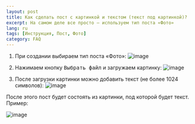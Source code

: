 ```yaml
---
layout: post
title: Как сделать пост с картинкой и текстом (текст под картинкой)?
excerpt: На самом деле все просто — используем тип поста «Фото»
lang: ru
tags: [Инструкция, Пост, Фото]
category: FAQ
---
```


1. При создании выбираем тип поста «Фото»:
   ![image](https://user-images.githubusercontent.com/24430718/105613117-94be9c80-5dd1-11eb-89ee-dcdacbd95d1c.png)

2. Нажимаем кнопку <kbd>Выбрать файл</kbd> и загружаем картинку:
   ![image](https://user-images.githubusercontent.com/24430718/105613135-b28c0180-5dd1-11eb-85a0-d944a5444092.png)

3. После загрузки картинки можно добавить текст (не более 1024 символов):
   ![image](https://user-images.githubusercontent.com/24430718/105613150-e0714600-5dd1-11eb-82d0-66d50b073f8b.png)

После этого пост будет состоять из картинки, под которой будет текст. Пример: 

![image](https://user-images.githubusercontent.com/24430718/105613165-026ac880-5dd2-11eb-97f1-7feff0fc0d27.png)
